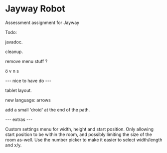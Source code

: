 Jayway Robot
============

Assessment assignment for Jayway

Todo:


javadoc.

cleanup. 

remove menu stuff ?

ö v n s

--- nice to have do ---

tablet layout.

new language: arrows

add a small 'droid' at the end of the path.

--- extras ---

Custom settings menu for width, height and start position. Only allowing
start position to be within the room, and possibly limiting the size of
the room as-well. 
Use the number picker to make it easier to select width/length and x/y.